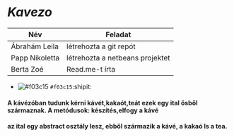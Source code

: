 # _Kavezo_
| Név  | Feladat |
| ------------- | ------------- |
| Ábrahám Leila | létrehozta a git repót  |
| Papp Nikoletta  | létrehozta a netbeans projektet  |
| Berta Zoé  | Read.me-t írta |
- ![#f03c15](https://www.iconsdb.com/icons/download/color/f03c15/circle-16.png) `#f03c15`:shipit:
#### A kávézóban tudunk kérni kávét,kakaót,teát ezek egy ital ősből származnak. A metódusok: készítés,elfogy a kávé
#### az ital egy abstract osztály lesz, ebből származik a kávé, a kakaó ls a tea. 

